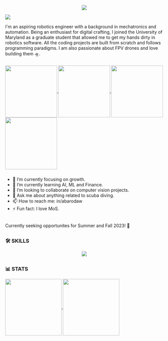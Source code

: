 <!--
<a href="https://github.com/aaqibsb">
  <img width=1080 align="center" src="https://github.com/aaqibsb/aaqibsb/blob/main/GIFS/gif101.gif" />
</a>

<br/><br/>
-->
<p align="center">
  <a href="https://git.io/typing-svg"><img src="https://readme-typing-svg.demolab.com/?font=Courier&pause=10000&vCenter=true&width=500&lines=>Hello+World!+This+is+Aaqib+Barodawala!"/></a>
</p>

<a href="https://www.linkedin.com/in/aaqibsb/">
    <img src="https://img.shields.io/badge/linkedin-%230077B5.svg?&style=for-the-badge&logo=linkedin&logoColor=white" />
</a>


I'm an aspiring robotics engineer with a background in mechatronics and automation. Being an enthusiast for digital crafting, I joined the University of Maryland as a graduate student that allowed me to get my hands dirty in robotics software. All the coding projects are built from scratch and follows programming paradigms. I am also passionate about FPV drones and love building them :flying_saucer:.

###
<a href="https://github.com/aaqibsb">
  <img height=165 align="center" src="https://github.com/aaqibsb/aaqibsb/blob/main/GIFS/gif1.gif" />
</a>
<a href="https://github.com/aaqibsb">
  <img height=165 align="center" src="https://github.com/aaqibsb/aaqibsb/blob/main/GIFS/gif2.gif" />
</a>
<a href="https://github.com/aaqibsb">
  <img height=165 align="center" src="https://github.com/aaqibsb/aaqibsb/blob/main/GIFS/gif3.gif" />
</a>
<a href="https://github.com/aaqibsb">
  <img height=165 align="center" src="https://github.com/aaqibsb/aaqibsb/blob/main/GIFS/gif4.gif" />
</a>

###

- 🔭 I’m currently focusing on growth.
- 🌱 I’m currently learning AI, ML and Finance.
- 👯 I’m looking to collaborate on computer vision projects.
- 💬 Ask me about anything related to scuba diving.
- 📫 How to reach me: in/abarodaw
- ⚡ Fun fact: I love MoS.



\
Currently seeking opportunites for Summer and Fall 2023! 
:robot:

##
### :hammer_and_wrench: SKILLS 
<p align="center">
  <a href="https://skillicons.dev">
    <img src="https://skillicons.dev/icons?i=linux,bash,html,arduino,raspberrypi,ros,cpp,py,vscode,github,docker,autocad,latex" />
  </a>
</p>

##
### :bar_chart: STATS
<a href="https://github.com/aaqibsb">
  <img height=180 align="center" src="https://github-readme-stats.vercel.app/api/top-langs/?username=aaqibsb&layout=compact&theme=tokyonight" />
</a>
<a href="https://github.com/anuraghazra/convoychat">
  <img height=180 align="center" src="https://github-readme-activity-graph.vercel.app/graph?username=aaqibsb&theme=tokyo-night" />
</a>

